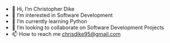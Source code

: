 - 👋 Hi, I’m Christopher Dike
- 👀 I’m interested in Software Development
- 🌱 I’m currently learning Python
- 💞️ I’m looking to collaborate on Software Development Projects
- 📫 How to reach me chrisdike95@gmail.com

<!---
chrisdk95/chrisdk95 is a ✨ special ✨ repository because its `README.md` (this file) appears on your GitHub profile.
You can click the Preview link to take a look at your changes.
--->
